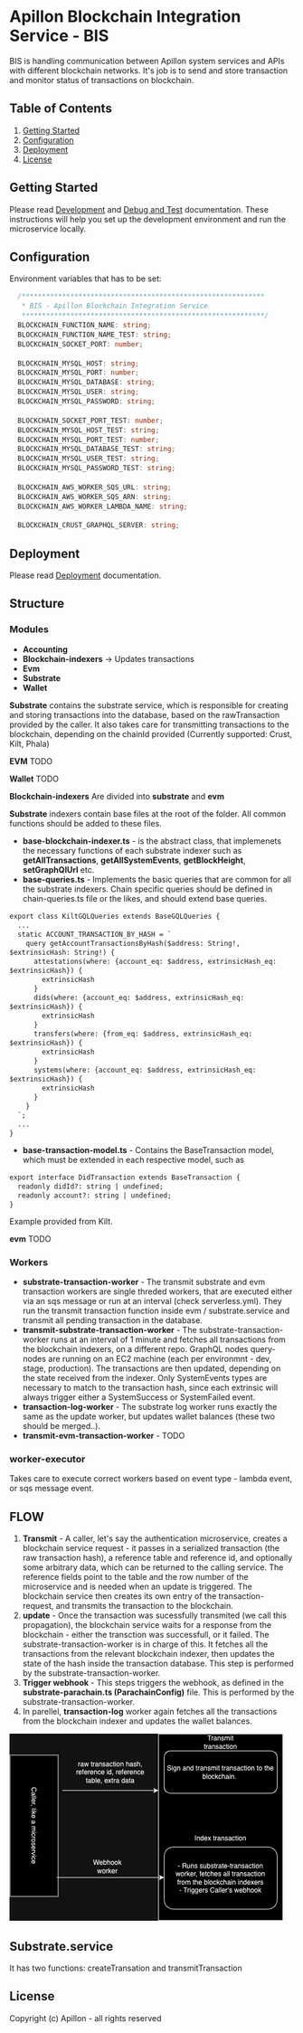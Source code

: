 # Apillon Blockchain Integration Service - BIS

BIS is handling communication between Apillon system services and APIs with different blockchain networks. It's job is to send and store transaction and monitor status of transactions on blockchain.

## Table of Contents

1. [Getting Started](#getting-started)
2. [Configuration](#configuration)
3. [Deployment](#deployment)
4. [License](#license)

## Getting Started

Please read [Development](../../docs/development.md) and [Debug and Test](../../docs/debug-and-test.md) documentation. These instructions will help you set up the development environment and run the microservice locally.

## Configuration

Environment variables that has to be set:

```ts
  /************************************************************
   * BIS - Apillon Blockchain Integration Service
   ************************************************************/
  BLOCKCHAIN_FUNCTION_NAME: string;
  BLOCKCHAIN_FUNCTION_NAME_TEST: string;
  BLOCKCHAIN_SOCKET_PORT: number;

  BLOCKCHAIN_MYSQL_HOST: string;
  BLOCKCHAIN_MYSQL_PORT: number;
  BLOCKCHAIN_MYSQL_DATABASE: string;
  BLOCKCHAIN_MYSQL_USER: string;
  BLOCKCHAIN_MYSQL_PASSWORD: string;

  BLOCKCHAIN_SOCKET_PORT_TEST: number;
  BLOCKCHAIN_MYSQL_HOST_TEST: string;
  BLOCKCHAIN_MYSQL_PORT_TEST: number;
  BLOCKCHAIN_MYSQL_DATABASE_TEST: string;
  BLOCKCHAIN_MYSQL_USER_TEST: string;
  BLOCKCHAIN_MYSQL_PASSWORD_TEST: string;

  BLOCKCHAIN_AWS_WORKER_SQS_URL: string;
  BLOCKCHAIN_AWS_WORKER_SQS_ARN: string;
  BLOCKCHAIN_AWS_WORKER_LAMBDA_NAME: string;

  BLOCKCHAIN_CRUST_GRAPHQL_SERVER: string;
```

## Deployment

Please read [Deployment](../../docs/deployment.md) documentation.

## Structure
### Modules
* **Accounting**
* **Blockchain-indexers** -> Updates transactions 
* **Evm**
* **Substrate**
* **Wallet**

**Substrate** contains the substrate service, which is responsible for creating and storing transactions into the database, based on the rawTransaction provided by the caller. It also takes care for transmitting transactions to the blockchain, depending on the chainId provided (Currently supported: Crust, Kilt, Phala)

**EVM**
TODO

**Wallet**
TODO

**Blockchain-indexers**
Are divided into **substrate** and **evm**

**Substrate** indexers contain base files at the root of the folder. All common functions should be added to these files.
* **base-blockchain-indexer.ts** - is the abstract class, that implemenets the necessary functions of each substrate indexer such as **getAllTransactions**, **getAllSystemEvents**, **getBlockHeight**, **setGraphQlUrl** etc.
* **base-queries.ts** - Implements the basic queries that are common for all the substrate indexers. Chain specific queries should be defined in chain-queries.ts file or the likes, and should extend base queries.

```
export class KiltGQLQueries extends BaseGQLQueries {
  ...
  static ACCOUNT_TRANSACTION_BY_HASH = `
    query getAccountTransactionsByHash($address: String!, $extrinsicHash: String!) {
      attestations(where: {account_eq: $address, extrinsicHash_eq: $extrinsicHash}) {
        extrinsicHash
      }
      dids(where: {account_eq: $address, extrinsicHash_eq: $extrinsicHash}) {
        extrinsicHash
      }
      transfers(where: {from_eq: $address, extrinsicHash_eq: $extrinsicHash}) {
        extrinsicHash
      }
      systems(where: {account_eq: $address, extrinsicHash_eq: $extrinsicHash}) {
        extrinsicHash
      }
    }
  `;
  ...
}
```

* **base-transaction-model.ts** - Contains the BaseTransaction model, which must be extended in each respective model, such as 

```
export interface DidTransaction extends BaseTransaction {
  readonly didId?: string | undefined;
  readonly account?: string | undefined;
}
```

Example provided from Kilt.


**evm** TODO

### Workers
* **substrate-transaction-worker** - The transmit substrate and evm transaction workers are single threded workers, that are executed either via an sqs message or run at an interval (check serverless.yml). They run the transmit transaction function inside evm / substrate.service and transmit all pending transaction in the database.
* **transmit-substrate-transaction-worker** - The substrate-transaction-worker runs at an interval of 1 minute and fetches all transactions from the blockchain indexers, on a different repo. GraphQL nodes query-nodes are running on an EC2 machine (each per environmnt - dev, stage, production). The transactions are then updated, depending on the state received from the indexer. Only SystemEvents types are necessary to match to the transaction hash, since each extrinsic will always trigger either a SystemSuccess or SystemFailed event.
* **transaction-log-worker** - The substrate log worker runs exactly the same as the update worker, but updates wallet balances (these two should be merged..).
* **transmit-evm-transaction-worker** - TODO


### worker-executor
Takes care to execute correct workers based on event type - lambda event, or sqs message event.

## FLOW
1. **Transmit** - A caller, let's say the authentication microservice, creates a blockchain service request - it passes in a serialized transaction (the raw transaction hash), a reference table and reference id, and optionally some arbitrary data, which can be returned to the calling service. The reference fields point to the table and the row number of the microservice and is needed when an update is triggered. The blockchain service then creates its own entry of the transaction-request, and transmits the transaction to the blockchain.
2. **update** - Once the transaction was sucessfully transmited (we call this propagation), the blockchain service waits for a response from the blockchain - either the transction was successfull, or it failed. The substrate-transaction-worker is in charge of this. It fetches all the transactions from the relevant blockchain indexer, then updates the state of the hash inside the transaction database. This step is performed by the substrate-transaction-worker.
3. **Trigger webhook** - This steps triggers the webhook, as defined in the **substrate-parachain.ts (ParachainConfig)** file. This is performed by the substrate-transaction-worker.
4. In parellel, **transaction-log** worker again fetches all the transactions from the blockchain indexer and updates the wallet balances.


![Flow](images/bcs_flow.png "Flow")


## Substrate.service
It has two functions: createTransation and transmitTransaction

## License

Copyright (c) Apillon - all rights reserved

